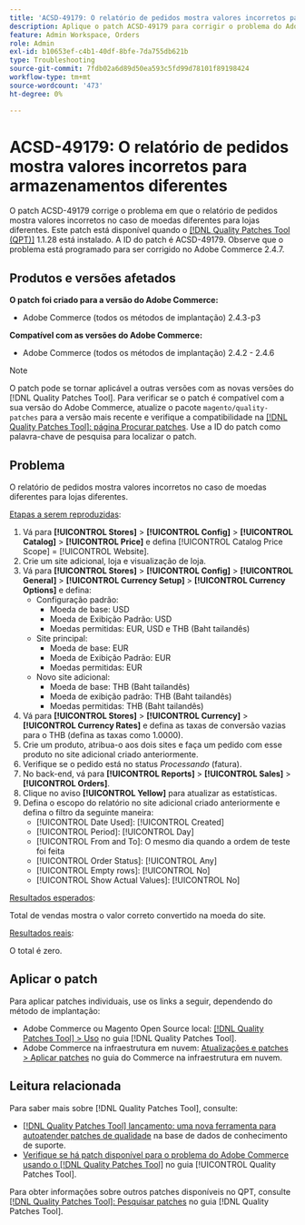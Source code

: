 ```yaml
---
title: 'ACSD-49179: O relatório de pedidos mostra valores incorretos para armazenamentos diferentes.'
description: Aplique o patch ACSD-49179 para corrigir o problema do Adobe Commerce em que o relatório de pedidos mostra valores incorretos no caso de moedas diferentes para lojas diferentes.
feature: Admin Workspace, Orders
role: Admin
exl-id: b10653ef-c4b1-40df-8bfe-7da755db621b
type: Troubleshooting
source-git-commit: 7fdb02a6d89d50ea593c5fd99d78101f89198424
workflow-type: tm+mt
source-wordcount: '473'
ht-degree: 0%

---
```


# ACSD-49179: O relatório de pedidos mostra valores incorretos para armazenamentos diferentes

O patch ACSD-49179 corrige o problema em que o relatório de pedidos mostra valores incorretos no caso de moedas diferentes para lojas diferentes. Este patch está disponível quando o [[!DNL Quality Patches Tool (QPT)]](https://experienceleague.adobe.com/en/docs/commerce-operations/tools/quality-patches-tool/quality-patches-tool-to-self-serve-quality-patches) 1.1.28 está instalado. A ID do patch é ACSD-49179. Observe que o problema está programado para ser corrigido no Adobe Commerce 2.4.7.

## Produtos e versões afetados

**O patch foi criado para a versão do Adobe Commerce:**

* Adobe Commerce (todos os métodos de implantação) 2.4.3-p3

**Compatível com as versões do Adobe Commerce:**

* Adobe Commerce (todos os métodos de implantação) 2.4.2 - 2.4.6

>[!NOTE]
>
>O patch pode se tornar aplicável a outras versões com as novas versões do [!DNL Quality Patches Tool]. Para verificar se o patch é compatível com a sua versão do Adobe Commerce, atualize o pacote `magento/quality-patches` para a versão mais recente e verifique a compatibilidade na [[!DNL Quality Patches Tool]: página Procurar patches](https://experienceleague.adobe.com/tools/commerce-quality-patches/index.html). Use a ID do patch como palavra-chave de pesquisa para localizar o patch.

## Problema

O relatório de pedidos mostra valores incorretos no caso de moedas diferentes para lojas diferentes.

<u>Etapas a serem reproduzidas</u>:

1. Vá para **[!UICONTROL Stores]** > **[!UICONTROL Config]** > **[!UICONTROL Catalog]** > **[!UICONTROL Price]** e defina [!UICONTROL Catalog Price Scope] = [!UICONTROL Website].
1. Crie um site adicional, loja e visualização de loja.
1. Vá para **[!UICONTROL Stores]** > **[!UICONTROL Config]** > **[!UICONTROL General]** > **[!UICONTROL Currency Setup]** > **[!UICONTROL Currency Options]** e defina:
   * Configuração padrão:
      * Moeda de base: USD
      * Moeda de Exibição Padrão: USD
      * Moedas permitidas: EUR, USD e THB (Baht tailandês)
   * Site principal:
      * Moeda de base: EUR
      * Moeda de Exibição Padrão: EUR
      * Moedas permitidas: EUR
   * Novo site adicional:
      * Moeda de base: THB (Baht tailandês)
      * Moeda de exibição padrão: THB (Baht tailandês)
      * Moedas permitidas: THB (Baht tailandês)
1. Vá para **[!UICONTROL Stores]** > **[!UICONTROL Currency]** > **[!UICONTROL Currency Rates]** e defina as taxas de conversão vazias para o THB (defina as taxas como 1.0000).
1. Crie um produto, atribua-o aos dois sites e faça um pedido com esse produto no site adicional criado anteriormente.
1. Verifique se o pedido está no status *Processando* (fatura).
1. No back-end, vá para **[!UICONTROL Reports]** > **[!UICONTROL Sales]** > **[!UICONTROL Orders]**.
1. Clique no aviso **[!UICONTROL Yellow]** para atualizar as estatísticas.
1. Defina o escopo do relatório no site adicional criado anteriormente e defina o filtro da seguinte maneira:
   * [!UICONTROL Date Used]: [!UICONTROL Created]
   * [!UICONTROL Period]: [!UICONTROL Day]
   * [!UICONTROL From and To]: O mesmo dia quando a ordem de teste foi feita
   * [!UICONTROL Order Status]: [!UICONTROL Any]
   * [!UICONTROL Empty rows]: [!UICONTROL No]
   * [!UICONTROL Show Actual Values]: [!UICONTROL No]

<u>Resultados esperados</u>:

Total de vendas mostra o valor correto convertido na moeda do site.

<u>Resultados reais</u>:

O total é zero.

## Aplicar o patch

Para aplicar patches individuais, use os links a seguir, dependendo do método de implantação:

* Adobe Commerce ou Magento Open Source local: [[!DNL Quality Patches Tool] > Uso](/help/tools/quality-patches-tool/usage.md) no guia [!DNL Quality Patches Tool].
* Adobe Commerce na infraestrutura em nuvem: [Atualizações e patches > Aplicar patches](https://experienceleague.adobe.com/docs/commerce-cloud-service/user-guide/develop/upgrade/apply-patches.html) no guia do Commerce na infraestrutura em nuvem.

## Leitura relacionada

Para saber mais sobre [!DNL Quality Patches Tool], consulte:

* [[!DNL Quality Patches Tool] lançamento: uma nova ferramenta para autoatender patches de qualidade](https://experienceleague.adobe.com/en/docs/commerce-operations/tools/quality-patches-tool/quality-patches-tool-to-self-serve-quality-patches) na base de dados de conhecimento de suporte.
* [Verifique se há patch disponível para o problema do Adobe Commerce usando o  [!DNL Quality Patches Tool]](/help/tools/quality-patches-tool/patches-available-in-qpt/check-patch-for-magento-issue-with-magento-quality-patches.md) no guia [!UICONTROL Quality Patches Tool].


Para obter informações sobre outros patches disponíveis no QPT, consulte [[!DNL Quality Patches Tool]: Pesquisar patches](https://experienceleague.adobe.com/tools/commerce-quality-patches/index.html) no guia [!DNL Quality Patches Tool].
